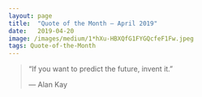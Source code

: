 ```yaml
---
layout:	page
title:	"Quote of the Month — April 2019"
date:	2019-04-20
image: /images/medium/1*hXu-HBXQfG1FYGQcfeF1Fw.jpeg
tags: Quote-of-the-Month
---
```


> “If you want to predict the future, invent it.”  
> 
>  — Alan Kay  
